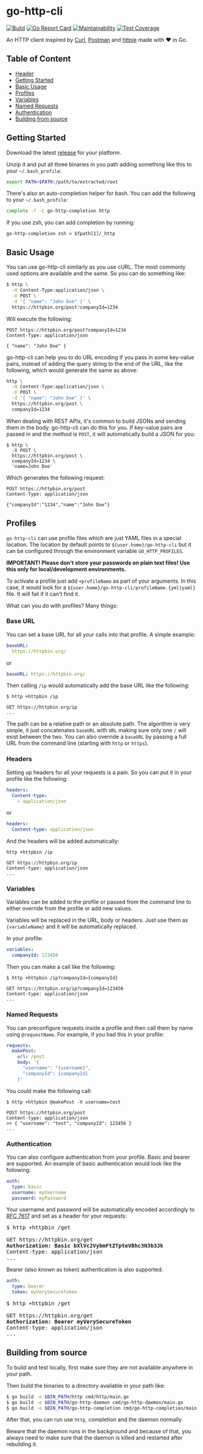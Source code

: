 # go-http-cli
[![Build](https://github.com/visola/go-http-cli/workflows/Build/badge.svg)](https://github.com/visola/go-http-cli/actions?query=workflow%3ABuild+branch%3Amain)
[![Go Report Card](https://goreportcard.com/badge/github.com/visola/go-http-cli)](https://goreportcard.com/report/github.com/visola/go-http-cli)
[![Maintainability](https://api.codeclimate.com/v1/badges/dda852b53b0e76299f8c/maintainability)](https://codeclimate.com/github/visola/go-http-cli/maintainability)
[![Test Coverage](https://api.codeclimate.com/v1/badges/dda852b53b0e76299f8c/test_coverage)](https://codeclimate.com/github/visola/go-http-cli/test_coverage)

An HTTP client inspired by [Curl](https://github.com/curl/curl), [Postman](https://www.getpostman.com/) and [httpie](https://github.com/jakubroztocil/httpie) made with :heart: in Go.


## Table of Content

- [Header](#header)
- [Getting Started](#getting-started)
- [Basic Usage](#basic-usage)
- [Profiles](#profiles)
- [Variables](#variables)
- [Named Requests](#named-requests)
- [Authentication](#authentication)
- [Building from source](#building-from-source)

## Getting Started

Download the latest [release](https://github.com/visola/go-http-cli/releases) for your platform.

Unzip it and put all three binaries in you path adding something like this to your `~/.bash_profile`:

```bash
export PATH=$PATH:/path/to/extracted/root
```

There's also an auto-completion helper for bash. You can add the following to your `~/.bash_profile`:

```bash
complete -f -C go-http-completion http
```

If you use zsh, you can add completion by running:

```shell
go-http-completion zsh > $fpath[1]/_http
```

## Basic Usage

You can use go-http-cli similarly as you use cURL. The most commonly used options are available and the same. So you can do something like:

```bash
$ http \
  -H Content-Type:application/json \
  -X POST \
  -d '{ "name": "John Doe" }' \
  https://httpbin.org/post?companyId=1234
```

Will execute the following:
```HTTP
POST https://httpbin.org/post?companyId=1234
Content-Type: application/json

{ "name": "John Doe" }
```

go-http-cli can help you to do URL encoding if you pass in some key-value pairs, instead of adding the query string to the end of the URL, like the following, which would generate the same as above:

```bash
http \
  -H Content-Type:application/json \
  -X POST \
  -d '{ "name": "John Doe" }' \
  https://httpbin.org/post \
  companyId=1234
```

When dealing with REST APIs, it's common to build JSONs and sending them in the body. go-http-cli can do this for you. If key-value pairs are passed in and the method is `POST`, it will automatically build a JSON for you:

```
$ http \
  -X POST \
  https://httpbin.org/post \
  companyId=1234 \
  'name=John Doe'
```

Which generates the following request:

```HTTP
POST https://httpbin.org/post
Content-Type: application/json

{"companyId":"1234","name":"John Doe"}
```

## Profiles

`go-http-cli` can use profile files which are just YAML files in a special location.
The location by default points to `${user.home}/go-http-cli` but it can be configured through the
environment variable `GO_HTTP_PROFILES`.

**IMPORTANT! Please don't store your passwords on plain text files! Use this only for local/development environments.**

To activate a profile just add `+profileName` as part of your arguments. In this case, it would look for a
`${user.home}/go-http-cli/profileName.{yml|yaml}` file. It will fail if it can't find it.

What can you do with profiles? Many things:

### Base URL

You can set a base URL for all your calls into that profile. A simple example:

```yaml
baseURL:
  https://httpbin.org/
```

or 

```yaml
baseURL: https://httpbin.org/
```

Then calling `/ip` would automatically add the base URL like the following:

```
$ http +httpbin /ip

GET https://httpbin.org/ip
...
```

The path can be a relative path or an absolute path. The algorithm is very simple, it just concatenates
`baseURL` with `URL` making sure only one `/` will exist between the two. You can also override a `baseURL`
by passing a full URL from the command line (starting with `http` or `https`).

### Headers

Setting up headers for all your requests is a pain. So you can put it in your profile like the following:

```yaml
headers:
  Content-type:
    - application/json
```

or 

```yaml
headers:
  Content-type: application/json
```

And the headers will be added automatically:

```
http +httpbin /ip

GET https://httpbin.org/ip
Content-type: application/json
...
```

### Variables

Variables can be added to the profile or passed from the command line to either override from the
profile or add new values.

Variables will be replaced in the URL, body or headers. Just use them as `{variableName}` and it will
be automatically replaced.

In your profile:

```yaml
variables:
  companyId: 123456
```

Then you can make a call like the following:

```
$ http +httpbin /ip?companyId={companyId}

GET https://httpbin.org/ip?companyId=123456
Content-type: application/json
...
```

### Named Requests

You can preconfigure requests inside a profile and then call them by name using `@requestName`. For example,
if you had this in your profile:

```yaml
requests:
  makePost:
    url: /post
    body: '{
      "username": "{username}",
      "companyId": {companyId}
    }'
```

You could make the following call:

```
$ http +httpbin @makePost -V username=test

POST https://httpbin.org/post
Content-type: application/json
>> { "username": "test", "companyId": 123456 }
...
```

### Authentication

You can also configure authentication from your profile. Basic and bearer are supported. An example of basic
authentication would look like the following:

```yaml
auth:
  type: basic
  username: myUsername
  password: myPassword
```

Your username and password will be automatically encoded accordingly to [RFC 7617](https://tools.ietf.org/html/rfc7617) and set as a header for your requests:

<pre>
$ http +httpbin /get

GET https://httpbin.org/get
<strong>Authorization: Basic bXlVc2VybmFtZTpteVBhc3N3b3Jk</strong>
Content-type: application/json
...
</pre>

Bearer (also known as token) authentication is also supported:

```yaml
auth:
  type: bearer
  token: myVerySecureToken
```

<pre>
$ http +httpbin /get

GET https://httpbin.org/get
<strong>Authorization: Bearer myVerySecureToken</strong>
Content-type: application/json
...
</pre>

## Building from source

To build and test locally, first make sure they are not available anywhere in your path.

Then build the binaries to a directory available in your path like:

```bash
$ go build -o $BIN_PATH/http cmd/http/main.go
$ go build -o $BIN_PATH/go-http-daemon cmd/go-http-daemon/main.go
$ go build -o $BIN_PATH/go-http-completion cmd/go-http-completion/main.go
```

After that, you can run use `http`, completion and the daemon normally.

Beware that the daemon runs in the background and because of that,
you always need to make sure that the daemon is killed and restarted after rebuilding it.
